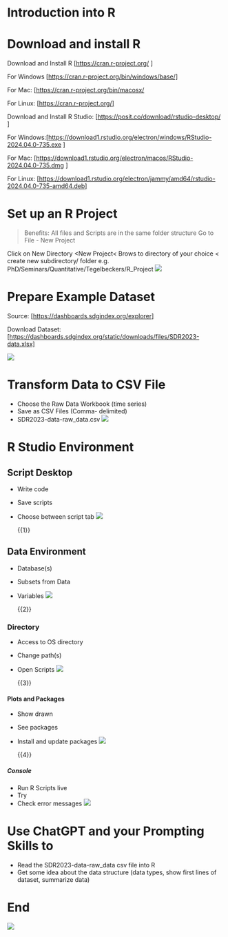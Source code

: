 <!--

author:   Hannes, Masub, Sabbir
email:    hannes.tegelbeckers@ovgu.de, masub.makhdoom@ovgu.de, a.rifat@ovgu.de
date:     17/03/2025
version:  1.0.0
language: en
narrator: UK English Female

repository: https://github.com/LiaScript/docs

logo:     img/logo.png

comment:  This document shall provide an entire compendium and course on the
          development of Open-courSes with [LiaScript](https://LiaScript.github.io).
          As the language and the systems grows, also this document will be updated.
          Feel free to fork or copy it, translations are very welcome...

script:   https://cdn.jsdelivr.net/chartist.js/latest/chartist.min.js
          https://felixhao28.github.io/JSCPP/dist/JSCPP.es5.min.js

link:     https://cdn.jsdelivr.net/chartist.js/latest/chartist.min.css

link:     https://cdnjs.cloudflare.com/ajax/libs/animate.css/4.1.1/animate.min.css

import:   https://raw.githubusercontent.com/liaTemplates/ABCjs/main/README.md

link:     https://fonts.googleapis.com/css2?family=Noto+Sans+Egyptian+Hieroglyphs
          https://fonts.googleapis.com/css2?family=Noto+Sans+Ogham

font:     Noto Sans Egyptian Hieroglyphs, Noto Sans Ogham
-->

# Introduction into R 
# Download and install R 

Download and Install R [https://cran.r-project.org/
]

For Windows [https://cran.r-project.org/bin/windows/base/] 

For Mac: [https://cran.r-project.org/bin/macosx/

For Linux: [https://cran.r-project.org/]

Download and Install R Studio: [https://posit.co/download/rstudio-desktop/
]

For Windows:[https://download1.rstudio.org/electron/windows/RStudio-2024.04.0-735.exe
]

For Mac: [https://download1.rstudio.org/electron/macos/RStudio-2024.04.0-735.dmg
]

For Linux: [https://download1.rstudio.org/electron/jammy/amd64/rstudio-2024.04.0-735-amd64.deb]


# Set up an R Project
>Benefits: All files and Scripts are in the same folder structure
Go to File - New Project

Click on New Directory <New Project<
 Brows to directory of your choice < create new subdirectory/ folder 
e.g. PhD/Seminars/Quantitative/Tegelbeckers/R_Project
![](https://raw.githubusercontent.com/OVGU-VET-TechEd/Quantitative_Methods_with_R/14cbbd2b32dc87e99a0efac30c75f7faacf06482/Media_week1/Week1-%20Introduction%20into%20R/1.png)

# Prepare Example Dataset

Source: [https://dashboards.sdgindex.org/explorer]

Download Dataset: [https://dashboards.sdgindex.org/static/downloads/files/SDR2023-data.xlsx]

![](https://raw.githubusercontent.com/OVGU-VET-TechEd/Quantitative_Methods_with_R/14cbbd2b32dc87e99a0efac30c75f7faacf06482/Media_week1/Week1-%20Introduction%20into%20R/2.png)

# Transform Data to CSV File

* Choose the Raw Data Workbook (time series)
* Save as CSV Files (Comma- delimited)
* SDR2023-data-raw_data.csv
![](https://raw.githubusercontent.com/OVGU-VET-TechEd/Quantitative_Methods_with_R/14cbbd2b32dc87e99a0efac30c75f7faacf06482/Media_week1/Week1-%20Introduction%20into%20R/3.png)



# R Studio Environment

<div>

## Script Desktop

 * Write code
 * Save scripts 
* Choose between script tab
![](https://raw.githubusercontent.com/OVGU-VET-TechEd/Quantitative_Methods_with_R/14cbbd2b32dc87e99a0efac30c75f7faacf06482/Media_week1/Week1-%20Introduction%20into%20R/4.jpg)

    {{1}}
## Data Environment
* Database(s)
* Subsets from Data
* Variables
![](https://raw.githubusercontent.com/OVGU-VET-TechEd/Quantitative_Methods_with_R/14cbbd2b32dc87e99a0efac30c75f7faacf06482/Media_week1/Week1-%20Introduction%20into%20R/5.jpg)


    {{2}}

### Directory

* Access to OS directory
* Change path(s)
* Open Scripts
![](https://raw.githubusercontent.com/OVGU-VET-TechEd/Quantitative_Methods_with_R/14cbbd2b32dc87e99a0efac30c75f7faacf06482/Media_week1/Week1-%20Introduction%20into%20R/6.jpg)

    {{3}}

#### Plots and Packages

* Show drawn 
* See packages
* Install and update packages
![](https://raw.githubusercontent.com/OVGU-VET-TechEd/Quantitative_Methods_with_R/14cbbd2b32dc87e99a0efac30c75f7faacf06482/Media_week1/Week1-%20Introduction%20into%20R/7.jpg)


    {{4}}

##### Console

* Run R Scripts live
* Try 
* Check error messages
![](https://raw.githubusercontent.com/OVGU-VET-TechEd/Quantitative_Methods_with_R/14cbbd2b32dc87e99a0efac30c75f7faacf06482/Media_week1/Week1-%20Introduction%20into%20R/8.jpg)

</div>

# Use ChatGPT and your Prompting Skills to
* Read the SDR2023-data-raw_data csv file into R
* Get some idea about the data structure (data types, show first lines of dataset, summarize data)

# End
![](https://raw.githubusercontent.com/OVGU-VET-TechEd/Quantitative_Methods_with_R/14cbbd2b32dc87e99a0efac30c75f7faacf06482/Media_week1/Week1-%20Introduction%20into%20R/9.gif)




